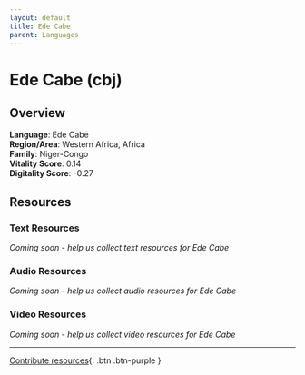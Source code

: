 ```yaml
---
layout: default
title: Ede Cabe
parent: Languages
---
```


# Ede Cabe (cbj)

## Overview

**Language**: Ede Cabe  
**Region/Area**: Western Africa, Africa  
**Family**: Niger-Congo  
**Vitality Score**: 0.14  
**Digitality Score**: -0.27  

## Resources

### Text Resources
*Coming soon - help us collect text resources for Ede Cabe*

### Audio Resources
*Coming soon - help us collect audio resources for Ede Cabe*

### Video Resources
*Coming soon - help us collect video resources for Ede Cabe*

---

[Contribute resources](https://fairtrain.github.io/){: .btn .btn-purple }
